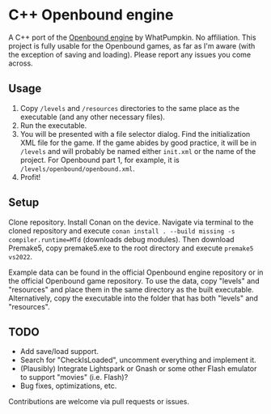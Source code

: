 # C++ Openbound engine
A C++ port of the [Openbound engine](https://github.com/WhatPumpkin/Sburb) by WhatPumpkin. No affiliation.
This project is fully usable for the Openbound games, as far as I'm aware (with the exception of saving and loading). Please report any issues you come across.

## Usage
1. Copy `/levels` and `/resources` directories to the same place as the executable (and any other necessary files).
2. Run the executable.
3. You will be presented with a file selector dialog. Find the initialization XML file for the game. If the game abides by good practice, it will be in `/levels` and will probably be named either `init.xml` or the name of the project. For Openbound part 1, for example, it is `/levels/openbound/openbound.xml`.
4. Profit!

## Setup
Clone repository.
Install Conan on the device.
Navigate via terminal to the cloned repository and execute `conan install . --build missing -s compiler.runtime=MTd` (downloads debug modules).
Then download Premake5, copy premake5.exe to the root directory and execute `premake5 vs2022`.

Example data can be found in the official Openbound engine repository or in the official Openbound game repository. To use the data, copy "levels" and "resources" and place them in the same directory as the built executable. Alternatively, copy the executable into the folder that has both "levels" and "resources".

## TODO

- Add save/load support.
- Search for "CheckIsLoaded", uncomment everything and implement it.
- (Plausibly) Integrate Lightspark or Gnash or some other Flash emulator to support "movies" (i.e. Flash)?
- Bug fixes, optimizations, etc.

Contributions are welcome via pull requests or issues.